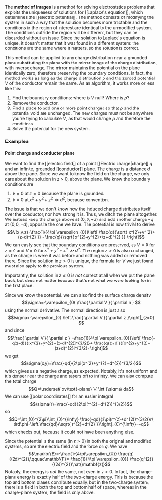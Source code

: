 The **method of images** is a method for solving electrostatics problems that exploits the uniqueness of solutions for [[Laplace's equation]], which determines the [[electric potential]]. The method consists of modifying the system in such a way that the solution becomes more tractable and the conditions in the region of interest are identical to the unmodified system. The conditions outside the region will be different, but they can be discarded without an issue. Since the solution to Laplace's equation is unique, it doesn't matter that it was found in a different system: the conditions are the same where it matters, so the solution is correct.

This method can be applied to any charge distribution near a grounded plane substituting the plane with the mirror image of the charge distribution, with inverse charge. The mirror maintains the potential on the plane identically zero, therefore preserving the boundary conditions. In fact, the method works as long as the charge distribution $\rho$ and the zeroed potential $V$ of the conductor remain the same. As an algorithm, it works more or less like this:
1. Find the boundary conditions: where is $V$ null? Where is $\rho$?
2. Remove the conductor.
3. Find a place to add one or more point charges so that $\rho$ and the potential void are unchanged. The new charges must not be anywhere you're trying to calculate $V$, as that would change $\rho$ and therefore the conditions.
4. Solve the potential for the new system.
### Examples
#### Point charge and conductor plane
We want to find the [[electric field]] of a point [[Electric charge|charge]] $q$ and an infinite, grounded [[conductor]] plane. The charge is a distance $d$ above the plane. Since we want to know the field on the charge, we only care about the solution in $z>0$, above the plane. We know the boundary conditions are
1. $V=0$ at $z=0$ because the plane is grounded.
2. $V=0$ at $x^{2}+y^{2}+z^{2} \gg d^{2}$, because convention.

The issue is that we don't know how the induced charge distributes itself over the conductor, nor how strong it is. Thus, we ditch the plane altogether. We instead keep the charge above at $(0,0,+d)$ and add another charge $-q$ at $(0,0,-d)$, opposite the one we have. The potential is now trivial to derive
$$V(x,y,z)=\frac{1}{4\pi \varepsilon_{0}}\left[ \frac{q}{\sqrt{ x^{2}+y^{2}+(z-d)^{2} }} - \frac{q}{\sqrt{ x^{2}+y^{2}+(z+d)^{2} }} \right]$$
We can easily see that the boundary conditions are preserved, as $V=0$ for $z=0$ and $V=0$ for $x^{2}+y^{2}+z^{2}\gg d^{2}$. The region $z>0$ is also unchanged, as the charge is were it was before and nothing was added or removed there. Since the solution in $z>0$ is unique, the formula for $V$ we just found must also apply to the previous system.

Importantly, the solution in $z\leq {0}$ is *not* correct at all when we put the plane back, but does not matter because that's not what we were looking for in the first place.

Since we know the potential, we can also find the surface charge density
$$\sigma=-\varepsilon_{0} \frac{ \partial V }{ \partial n } $$
using the normal derivative. The normal direction is just $z$ so
$$\sigma=-\varepsilon_{0} \left.\frac{ \partial V }{ \partial z }\right|_{z=0} $$
and since
$$\frac{ \partial V }{ \partial z } =\frac{1}{4\pi \varepsilon_{0}}\left[ \frac{-q(z-d)}{[x^{2}+y^{2}+(z-d)^{2}]^{3/2}}+ \frac{q(z+d)}{[x^{2}+y^{2}+(z+d)^{2}]^{3/2}} \right]$$
we get
$$\sigma(x,y)=\frac{-qd}{2\pi(x^{2}+y^{2}+d^{2})^{3/2}}$$
which gives us a negative charge, as expected. Notably, it's not uniform and it's denser near the charge and tapers off to infinity. We can also compute the total charge
$$Q=\underset{ xy\text{-plane} }{ \int }\sigma\ da$$
We can use [[polar coordinates]] for an easier integral
$$\sigma(r)=\frac{-qd}{2\pi(r^{2}+d^{2})^{3/2}}$$
so
$$Q=\int_{0}^{2\pi}\int_{0}^{\infty} \frac{-qd}{2\pi(r^{2}+d^{2})^{3/2}}r\ drd\phi=\left.\frac{qd}{\sqrt{ r^{2}+d^{2} }}\right|_{0}^{\infty}=-q$$
which checks out, because it could not have been anything else.

Since the potential is the same (in $z>0$) in both the original and modified systems, so are the electric field and the force on $q$. We have
$$\mathbf{E}=-\frac{1}{4\pi\varepsilon_{0}} \frac{q}{(2d)^{2}},\qquad\mathbf{F}=-\frac{1}{4\pi \varepsilon_{0}} \frac{q^{2}}{(2d)^{2}}\hat{\mathbf{z}}$$
Notably, the energy is *not* the same, not even in $z>0$. In fact, the charge-plane energy is exactly half of the two-charge energy. This is because the top and bottom planes contribute equally, but in the two-charge system, there is a field in both the top and bottom half of space, whereas in the charge-plane system, the field is only above.